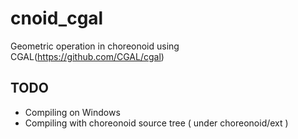 # cnoid_cgal

Geometric operation in choreonoid using CGAL(https://github.com/CGAL/cgal)

## TODO

- Compiling on Windows
- Compiling with choreonoid source tree ( under choreonoid/ext )

